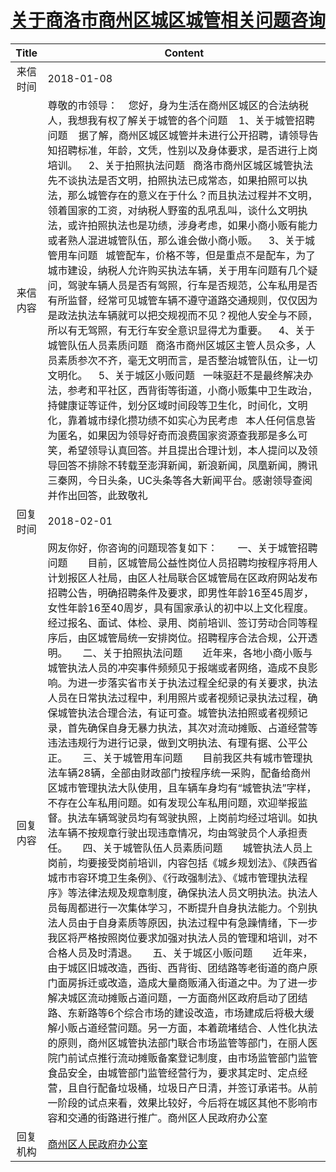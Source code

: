 # <a href="http://www.shangluo.gov.cn/zmhd/ldxxxx.jsp?urltype=leadermail.LeaderMailContentUrl&wbtreeid=1112&leadermailid=4509">关于商洛市商州区城区城管相关问题咨询</a>
|Title|Content|
|:---:|---|
|来信时间|2018-01-08|
|来信内容|尊敬的市领导：    您好，身为生活在商州区城区的合法纳税人，我想我有权了解关于城管的各个问题    1、关于城管招聘问题    据了解，商州区城区城管并未进行公开招聘，请领导告知招聘标准，年龄，文凭，性别以及身体要求，是否进行上岗培训。    2、关于拍照执法问题   商洛市商州区城区城管执法先不谈执法是否文明，拍照执法已成常态，如果拍照可以执法，那么城管存在的意义在于什么？而且执法过程并不文明，领着国家的工资，对纳税人野蛮的乱吼乱叫，谈什么文明执法，或许拍照执法也是功绩，涉身考虑，如果小商小贩有能力或者熟人混进城管队伍，那么谁会做小商小贩。    3、关于城管用车问题   城管配车，价格不等，但是重点不是配车，为了城市建设，纳税人允许购买执法车辆，关于用车问题有几个疑问，驾驶车辆人员是否有驾照，行车是否规范，公车私用是否有所监督，经常可见城管车辆不遵守道路交通规则，仅仅因为是政法执法车辆就可以把交规视而不见？视他人安全与不顾，所以有无驾照，有无行车安全意识显得尤为重要。    4、关于城管队伍人员素质问题   商洛市商州区城区主管人员众多，人员素质参次不齐，毫无文明而言，是否整治城管队伍，让一切文明化。    5、关于城区小贩问题   一味驱赶不是最终解决办法，参考和平社区，西背街等街道，小商小贩集中卫生政治，持健康证等证件，划分区域时间段等卫生化，时间化，文明化，靠着城市绿化攒功绩不如实心为民考虑   本人任何信息皆为匿名，如果因为领导好奇而浪费国家资源查我那是多么可笑，希望领导认真回答。并且提出合理计划，本人提问以及领导回答不排除不转载至澎湃新闻，新浪新闻，凤凰新闻，腾讯三秦网，今日头条，UC头条等各大新闻平台。感谢领导查阅并作出回答，此致敬礼|
|回复时间|2018-02-01|
|回复内容|网友你好，你咨询的问题现答复如下：　　一、关于城管招聘问题　　目前，区城管局公益性岗位人员招聘均按程序将用人计划报区人社局，由区人社局联合区城管局在区政府网站发布招聘公告，明确招聘条件及要求，即男性年龄16至45周岁，女性年龄16至40周岁，具有国家承认的初中以上文化程度。经过报名、面试、体检、录用、岗前培训、签订劳动合同等程序后，由区城管局统一安排岗位。招聘程序合法合规，公开透明。　　二、关于拍照执法问题　　近年来，各地小商小贩与城管执法人员的冲突事件频频见于报端或者网络，造成不良影响。为进一步落实省市关于执法过程全纪录的有关要求，执法人员在日常执法过程中，利用照片或者视频记录执法过程，确保城管执法合理合法，有证可查。城管执法拍照或者视频记录，首先确保自身无暴力执法，其次对流动摊贩、占道经营等违法违规行为进行记录，做到文明执法、有理有据、公平公正。　　三、关于城管用车问题　　目前我区共有城市管理执法车辆28辆，全部由财政部门按程序统一采购，配备给商州区城市管理执法大队使用，且车辆车身均有“城管执法”字样，不存在公车私用问题。如有发现公车私用问题，欢迎举报监督。执法车辆驾驶员均有驾驶执照，上岗前均经过培训。如执法车辆不按规章行驶出现违章情况，均由驾驶员个人承担责任。　　四、关于城管队伍人员素质问题　　城管执法人员上岗前，均要接受岗前培训，内容包括《城乡规划法》、《陕西省城市市容环境卫生条例》、《行政强制法》、《城市管理执法程序》等法律法规及规章制度，确保执法人员文明执法。执法人员每周都进行一次集体学习，不断提升自身执法能力。个别执法人员由于自身素质等原因，执法过程中有急躁情绪，下一步我区将严格按照岗位要求加强对执法人员的管理和培训，对不合格人员及时清退。　　五、关于城区小贩问题　　近年来，由于城区旧城改造，西街、西背街、团结路等老街道的商户原门面房拆迁或改造，造成大量商贩涌入街道之中。为了进一步解决城区流动摊贩占道问题，一方面商州区政府启动了团结路、东新路等6个综合市场的建设改造，市场建成后将极大缓解小贩占道经营问题。另一方面，本着疏堵结合、人性化执法的原则，商州区城管执法部门联合市场监管等部门，在丽人医院门前试点推行流动摊贩备案登记制度，由市场监管部门监管食品安全，由城管部门监管经营行为，要求其定时、定点经营，且自行配备垃圾桶，垃圾日产日清，并签订承诺书。从前一阶段的试点来看，效果比较好，今后将在城区其他不影响市容和交通的街路进行推广。商州区人民政府办公室|
|回复机构|<a href="../../categories/agencies/商州区人民政府办公室.md">商州区人民政府办公室</a>|